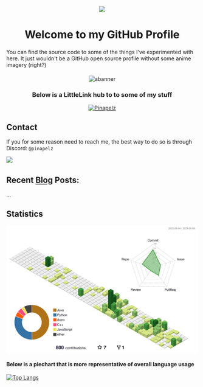 <p align="center">
  <img src="https://user-images.githubusercontent.com/21994085/236544496-9f39ccee-f293-4f09-90de-931b23638f8f.png"/>
  <h1 align="center">Welcome to my GitHub Profile</h1>
</p>


<div style="margin-top: 20px; margin-bottom: 20px;">
  <p>
  You can find the source code to some of the things I've experimented with here. It just wouldn't be a GitHub open source profile without some anime imagery (right?)
  </p>
</div>
<div align="center">
  <img src="https://user-images.githubusercontent.com/21994085/236538532-d2bb858b-5040-4895-9c36-e7e393e65e1f.png" alt="abanner" width="800"/>
  <h3>Below is a LittleLink hub to to some of my stuff</h3>
  <a href="https://pinapelz.com">
    <img src="https://img.shields.io/badge/pinapelz.moe-moe-8b5f4d?style=for-the-badge&logo=web&logoColor=white" alt="Pinapelz">
  </a>
</div>

<h2>Contact</h2>
<p>If you for some reason need to reach me, the best way to do so is through Discord: <code>@pinapelz</code></p>
<a href="https://discord.com/users/246787839570739211">
  <img src="https://img.shields.io/badge/Discord-%235865F2.svg?style=for-the-badge&logo=discord&logoColor=white"/>
</a>

## Recent [Blog](https://pinapelz.com) Posts:

<!--START_SECTION:feed-->
...
<!--END_SECTION:feed-->

<h2>Statistics</h2>
<p align="center">
  <img src="https://raw.githubusercontent.com/pinapelz/pinapelz/main/profile-3d-contrib/profile-green-animate.svg" alt="Contributions Graph" width="800"/>
</p>

<h4>Below is a piechart that is more representative of overall language usage</h4>

[![Top Langs](https://github-readme-stats.vercel.app/api/top-langs/?username=pinapelz&size_weight=0.5&count_weight=0.5&langs_count=7&layout=donut)](https://github.com/anuraghazra/github-readme-stats)
